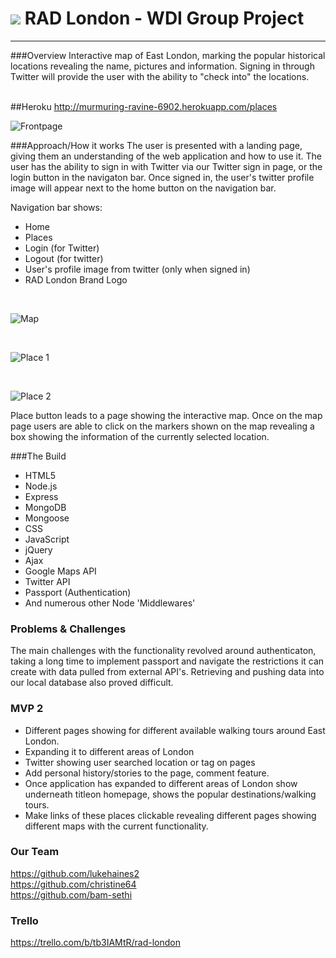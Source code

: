 # ![](https://ga-dash.s3.amazonaws.com/production/assets/logo-9f88ae6c9c3871690e33280fcf557f33.png) RAD London - WDI Group Project
---------
###Overview
Interactive map of East London, marking the popular historical locations revealing the name, pictures and information. Signing in through Twitter will provide the user with the ability to "check into" the locations.
<br><br>

##Heroku
http://murmuring-ravine-6902.herokuapp.com/places

![Frontpage](https://cloud.githubusercontent.com/assets/13486932/10378251/ca572906-6dff-11e5-9213-66902c9db244.png "Front Page")


###Approach/How it works
The user is presented with a landing page, giving them an understanding of the web application and how to use it. The user has the ability to sign in with Twitter via our Twitter sign in page, or the login button in the navigaton bar. Once signed in, the user's twitter profile image will appear next to the home button on the navigation bar. 

Navigation bar shows:

* Home
* Places
* Login (for Twitter)
* Logout (for twitter)
* User's profile image from twitter (only when signed in)
* RAD London Brand Logo

<br>

![Map](https://cloud.githubusercontent.com/assets/13486932/10389224/b995e644-6e67-11e5-9bc4-c15a9d6f3f8f.png "Map Page")

<br>

![Place 1](https://cloud.githubusercontent.com/assets/13486932/10389282/0e6192d6-6e68-11e5-9253-e5ef97349458.png "Freedom Press: Place example")

<br>

![Place 2](https://cloud.githubusercontent.com/assets/13486932/10389290/22615244-6e68-11e5-8736-d636aaf493d5.png "Battle of Cable Street: Place example")

Place button leads to a page showing the interactive map.
Once on the map page users are able to click on the markers shown on the map revealing a box showing the information of the currently selected location. 

###The Build

* HTML5
* Node.js
* Express
* MongoDB
* Mongoose
* CSS
* JavaScript
* jQuery
* Ajax
* Google Maps API
* Twitter API
* Passport (Authentication)
* And numerous other Node 'Middlewares'

### Problems & Challenges 

The main challenges with the functionality revolved around authenticaton, taking a long time to implement passport and navigate the restrictions it can create with data pulled from external API's.
Retrieving and pushing data into our local database also proved difficult. 

### MVP 2
* Different pages showing for different available walking tours around East London.
* Expanding it to different areas of London
* Twitter showing user searched location or tag on pages
* Add personal history/stories to the page, comment feature. 
* Once application has expanded to different areas of London show underneath titleon homepage, shows the popular destinations/walking tours.
* Make links of these places clickable revealing different pages showing different maps with the current functionality.

### Our Team
https://github.com/lukehaines2
<br>
https://github.com/christine64
<br>
https://github.com/bam-sethi

### Trello
https://trello.com/b/tb3IAMtR/rad-london
